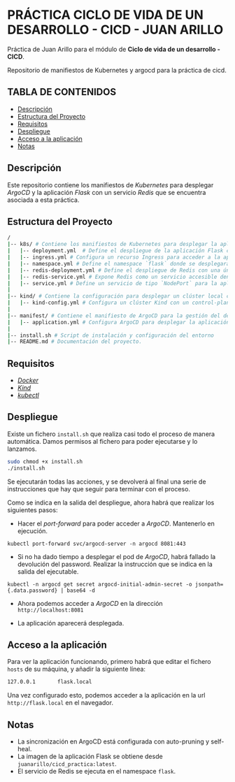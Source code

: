 # PRÁCTICA CICLO DE VIDA DE UN DESARROLLO - CICD - JUAN ARILLO

Práctica de Juan Arillo para el módulo de **Ciclo de vida de un desarrollo - CICD**.

Repositorio de manifiestos de Kubernetes y argocd para la práctica de cicd.

## TABLA DE CONTENIDOS

- [Descripción](#descripción)
- [Estructura del Proyecto](#estructura-del-proyecto)
- [Requisitos](#requisitos)
- [Despliegue](#despliegue)
- [Acceso a la aplicación](#acceso-a-la-aplicación)
- [Notas](#notas)

## Descripción

Este repositorio contiene los manifiestos de *Kubernetes* para desplegar *ArgoCD* y la aplicación *Flask* con un servicio *Redis* que se encuentra asociada a esta práctica.

## Estructura del Proyecto

```bash
/
|-- k8s/ # Contiene los manifiestos de Kubernetes para desplegar la aplicación Flask y Redis
|   |-- deployment.yml  # Define el despliegue de la aplicación Flask con 2 réplicas, límites y peticiones de recursos adecuados.
|   |-- ingress.yml # Configura un recurso Ingress para acceder a la aplicación Flask mediante `flask.local`.
|   |-- namespace.yml # Define el namespace `flask` donde se desplegarán los recursos.
|   |-- redis-deployment.yml # Define el despliegue de Redis con una única réplica.
|   |-- redis-service.yml # Expone Redis como un servicio accesible dentro del clúster en el puerto 6379.
|   |-- service.yml # Define un servicio de tipo `NodePort` para la aplicación Flask, permitiendo el acceso a través del puerto 80.
|
|-- kind/ # Contiene la configuración para desplegar un clúster local con Kind
|   |-- kind-config.yml # Configura un clúster Kind con un control-plane y redirección de puertos para acceso a Ingress.
|
|-- manifest/ # Contiene el manifiesto de ArgoCD para la gestión del despliegue
|   |-- application.yml # Configura ArgoCD para desplegar la aplicación desde el repositorio en GitHub y sincronizar automáticamente los cambios.
|
|-- install.sh # Script de instalación y configuración del entorno
|-- README.md # Documentación del proyecto.
```

## Requisitos

- [*Docker*](https://www.docker.com/)
- [*Kind*](https://kind.sigs.k8s.io/)
- [*kubectl*](https://kubernetes.io/docs/tasks/tools/)

## Despliegue

Existe un fichero `install.sh` que realiza casi todo el proceso de manera automática. Damos permisos al fichero para poder ejecutarse y lo lanzamos.

```bash
sudo chmod +x install.sh
./install.sh
```

Se ejecutarán todas las acciones, y se devolverá al final una serie de instrucciones que hay que seguir para terminar con el proceso.

Como se indica en la salida del despliegue, ahora habrá que realizar los siguientes pasos:

- Hacer el *port-forward* para poder acceder a *ArgoCD*. Mantenerlo en ejecución.

```kubectl
kubectl port-forward svc/argocd-server -n argocd 8081:443
```

- Si no ha dado tiempo a desplegar el pod de *ArgoCD*, habrá fallado la devolución del password. Realizar la instrucción que se indica en la salida del ejecutable.

```kubectl
kubectl -n argocd get secret argocd-initial-admin-secret -o jsonpath={.data.password} | base64 -d
```

- Ahora podemos acceder a *ArgoCD* en la dirección `http://localhost:8081`

- La aplicación aparecerá desplegada.

## Acceso a la aplicación

Para ver la aplicación funcionando, primero habrá que editar el fichero `hosts` de su máquina, y añadir la siguiente línea:

```bash
127.0.0.1       flask.local
```

Una vez configurado esto, podemos acceder a la aplicación en la url `http://flask.local` en el navegador.

## Notas

- La sincronización en ArgoCD está configurada con auto-pruning y self-heal.
- La imagen de la aplicación Flask se obtiene desde `juanarillo/cicd_practica:latest`.
- El servicio de Redis se ejecuta en el namespace `flask`.
